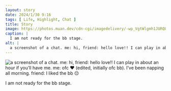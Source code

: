 ```yaml
---
layout: story
date: 2024/1/30 9:16
tags: [ Life, Highlight, Chat ]
title: Story
image: https://photos.muan.dev/cdn-cgi/imagedelivery/-wp_VgtWlgmh1JURQ8t1mg/b15ef59b-b8ea-45ff-c24f-d024c7a8d200/public
caption: |
  I am not ready for the bb stage.
alt: |
  a screenshot of a chat. me: hi, friend: hello love!! I can play in about an hour if you’ll have me. me: ofc ♥︎ (edited, initially ofc bb). I’ve been napping all morning. friend: I liked the bb 😔
---
```


![a screenshot of a chat. me: hi, friend: hello love!! I can play in about an hour if you’ll have me. me: ofc ♥︎ (edited, initially ofc bb). I’ve been napping all morning. friend: I liked the bb 😔](https://photos.muan.dev/cdn-cgi/imagedelivery/-wp_VgtWlgmh1JURQ8t1mg/b15ef59b-b8ea-45ff-c24f-d024c7a8d200/public)

I am not ready for the bb stage.
